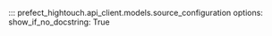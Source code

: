 ::: prefect_hightouch.api_client.models.source_configuration
    options:
      show_if_no_docstring: True